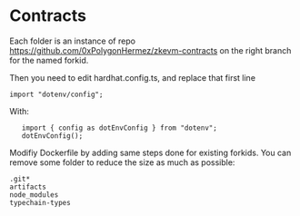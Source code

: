 # Contracts
Each folder is an instance of repo https://github.com/0xPolygonHermez/zkevm-contracts on the right branch for the named forkid.

Then you need to edit hardhat.config.ts, and replace that first line
```
import "dotenv/config";
```

With:
```
   import { config as dotEnvConfig } from "dotenv";
   dotEnvConfig();
```

Modifiy Dockerfile by adding same steps done for existing forkids.
You can remove some folder to reduce the size as much as possible:
```
.git*
artifacts
node_modules
typechain-types
```